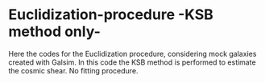 # Euclidization-procedure -KSB method only-
Here the codes for the Euclidization procedure, considering mock galaxies created with Galsim.
In this code the KSB method is performed to estimate the cosmic shear.
No fitting procedure.

